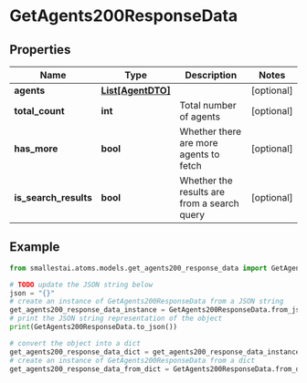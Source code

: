 # GetAgents200ResponseData


## Properties

Name | Type | Description | Notes
------------ | ------------- | ------------- | -------------
**agents** | [**List[AgentDTO]**](AgentDTO.md) |  | [optional] 
**total_count** | **int** | Total number of agents | [optional] 
**has_more** | **bool** | Whether there are more agents to fetch | [optional] 
**is_search_results** | **bool** | Whether the results are from a search query | [optional] 

## Example

```python
from smallestai.atoms.models.get_agents200_response_data import GetAgents200ResponseData

# TODO update the JSON string below
json = "{}"
# create an instance of GetAgents200ResponseData from a JSON string
get_agents200_response_data_instance = GetAgents200ResponseData.from_json(json)
# print the JSON string representation of the object
print(GetAgents200ResponseData.to_json())

# convert the object into a dict
get_agents200_response_data_dict = get_agents200_response_data_instance.to_dict()
# create an instance of GetAgents200ResponseData from a dict
get_agents200_response_data_from_dict = GetAgents200ResponseData.from_dict(get_agents200_response_data_dict)
```




